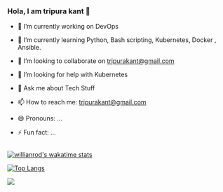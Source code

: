 ### Hola, I am tripura kant 👋

- 🔭 I’m currently working on DevOps 
- 🌱 I’m currently learning Python, Bash scripting, Kubernetes, Docker , Ansible.
- 👯 I’m looking to collaborate on tripurakant@gmail.com
- 🤔 I’m looking for help with Kubernetes
- 💬 Ask me about Tech Stuff
- 📫 How to reach me: tripurakant@gmail.com
- 😄 Pronouns: ...
- ⚡ Fun fact: ...




  <img align="center" />






[![willianrod's wakatime stats](https://github-readme-stats.vercel.app/api/wakatime?username=tripura-kant)](https://github.com/tripura-kant/github-readme-stats)




[![Top Langs](https://github-readme-stats.vercel.app/api/top-langs/?username=tripura-kant)](https://github.com/tripura-kant/github-readme-stats)









<img src="https://github-readme-stats.vercel.app/api?username=tripura-kant&&show_icons=true&title_color=ffffff&icon_color=bb2acf&text_color=daf7dc&bg_color=151515" >



